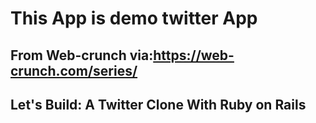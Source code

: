 # This App is demo twitter App
## From Web-crunch via:https://web-crunch.com/series/
## Let's Build: A Twitter Clone With Ruby on Rails
